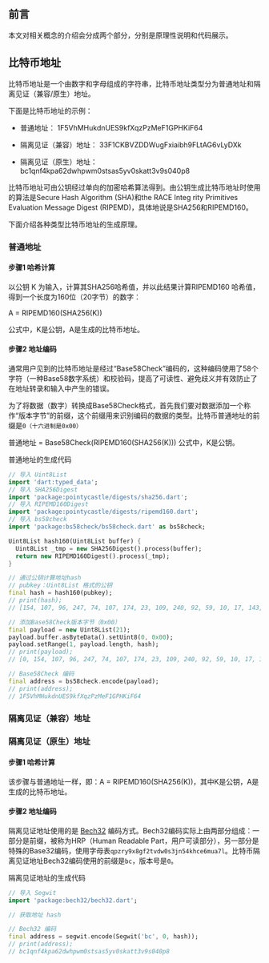## 前言
本文对相关概念的介绍会分成两个部分，分别是原理性说明和代码展示。

## 比特币地址
比特币地址是一个由数字和字母组成的字符串，比特币地址类型分为普通地址和隔离见证（兼容/原生）地址。

下面是比特币地址的示例：
- 普通地址：
1F5VhMHukdnUES9kfXqzPzMeF1GPHKiF64

- 隔离见证（兼容）地址：
33F1CKBVZDDWugFxiaibh9FLtAG6vLyDXk

- 隔离见证（原生）地址：
bc1qnf4kpa62dwhpwm0stsas5yv0skatt3v9s040p8

比特币地址可由公钥经过单向的加密哈希算法得到。由公钥生成比特币地址时使用的算法是Secure Hash Algorithm (SHA)和the RACE Integ rity Primitives Evaluation Message Digest (RIPEMD)，具体地说是SHA256和RIPEMD160。

下面介绍各种类型比特币地址的生成原理。

### 普通地址
#### 步骤1 哈希计算
以公钥 K 为输入，计算其SHA256哈希值，并以此结果计算RIPEMD160 哈希值，得到一个长度为160位（20字节）的数字：

A = RIPEMD160(SHA256(K))

公式中，K是公钥，A是生成的比特币地址。

#### 步骤2 地址编码
通常用户见到的比特币地址是经过“Base58Check”编码的，这种编码使用了58个字符（一种Base58数字系统）和校验码，提高了可读性、避免歧义并有效防止了在地址转录和输入中产生的错误。

为了将数据（数字）转换成Base58Check格式，首先我们要对数据添加一个称作“版本字节”的前缀，这个前缀用来识别编码的数据的类型。比特币普通地址的前缀是`0（十六进制是0x00）`

普通地址 = Base58Check(RIPEMD160(SHA256(K)))
公式中，K是公钥。

普通地址的生成代码
```dart
// 导入 Uint8List
import 'dart:typed_data';
// 导入 SHA256Digest
import 'package:pointycastle/digests/sha256.dart';
// 导入 RIPEMD160Digest
import 'package:pointycastle/digests/ripemd160.dart';
// 导入 bs58check
import 'package:bs58check/bs58check.dart' as bs58check;

Uint8List hash160(Uint8List buffer) {
  Uint8List _tmp = new SHA256Digest().process(buffer);
  return new RIPEMD160Digest().process(_tmp);
}

// 通过公钥计算地址hash
// pubkey：Uint8List 格式的公钥
final hash = hash160(pubkey);
// print(hash);
// [154, 107, 96, 247, 74, 107, 174, 23, 109, 240, 92, 59, 10, 17, 143, 133, 186, 181, 197, 133]，共20字节

// 添加Base58Check版本字节（0x00）
final payload = new Uint8List(21);
payload.buffer.asByteData().setUint8(0, 0x00);
payload.setRange(1, payload.length, hash);
// print(payload);
// [0, 154, 107, 96, 247, 74, 107, 174, 23, 109, 240, 92, 59, 10, 17, 143, 133, 186, 181, 197, 133]

// Base58Check 编码
final address = bs58check.encode(payload);
// print(address);
// 1F5VhMHukdnUES9kfXqzPzMeF1GPHKiF64
```

### 隔离见证（兼容）地址


### 隔离见证（原生）地址
#### 步骤1 哈希计算
该步骤与普通地址一样，即：A = RIPEMD160(SHA256(K))，其中K是公钥，A是生成的比特币地址。

#### 步骤2 地址编码
隔离见证地址使用的是 [Bech32](./bech32.md) 编码方式。Bech32编码实际上由两部分组成：一部分是前缀，被称为HRP（Human Readable Part，用户可读部分），另一部分是特殊的Base32编码，使用字母表`qpzry9x8gf2tvdw0s3jn54khce6mua7l`。比特币隔离见证地址Bech32编码使用的前缀是`bc`，版本号是`0`。

隔离见证地址的生成代码
```dart
// 导入 Segwit
import 'package:bech32/bech32.dart';

// 获取地址 hash 

// Bech32 编码
final address = segwit.encode(Segwit('bc', 0, hash));
// print(address);
// bc1qnf4kpa62dwhpwm0stsas5yv0skatt3v9s040p8
```